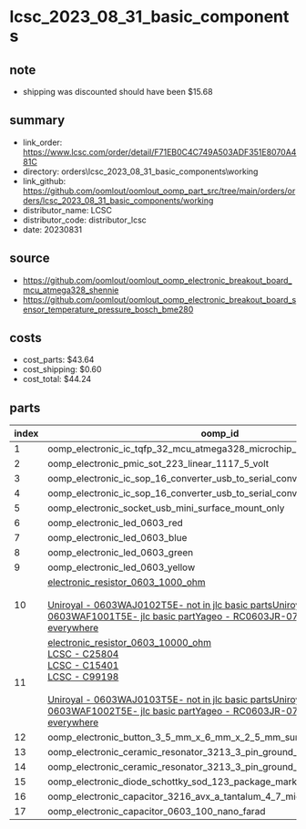 # lcsc_2023_08_31_basic_components
 

## note
* shipping was discounted should have been $15.68  

## summary 
* link_order: https://www.lcsc.com/order/detail/F71EB0C4C749A503ADF351E8070A481C
* directory: orders\lcsc_2023_08_31_basic_components\working  
* link_github: https://github.com/oomlout/oomlout_oomp_part_src/tree/main/orders/orders/lcsc_2023_08_31_basic_components/working  
* distributor_name: LCSC  
* distributor_code: distributor_lcsc  
* date: 20230831  
## source
* https://github.com/oomlout/oomlout_oomp_electronic_breakout_board_mcu_atmega328_shennie  
* https://github.com/oomlout/oomlout_oomp_electronic_breakout_board_sensor_temperature_pressure_bosch_bme280  

## costs  
* cost_parts: $43.64
* cost_shipping: $0.60
* cost_total: $44.24
## parts 
| index | oomp_id | quantity | part_number_distributor | price_paid | 
| --- | --- | --- | --- | --- | 
| 1 | oomp_electronic_ic_tqfp_32_mcu_atmega328_microchip_atmega328p_au | 1 | C14877 | $2.43 | 
| 2 | oomp_electronic_pmic_sot_223_linear_1117_5_volt | 30 | C347223 | $0.0394 | 
| 3 | oomp_electronic_ic_sop_16_converter_usb_to_serial_converter_wch_ch340g | 5 | C14267 | $0.48 | 
| 4 | oomp_electronic_ic_sop_16_converter_usb_to_serial_converter_wch_ch340c | 5 | C7464026 | $0.54 | 
| 5 | oomp_electronic_socket_usb_mini_surface_mount_only | 5 | C14663 | $0.12 | 
| 6 | oomp_electronic_led_0603_red | 4000 | C965799 | $0.0018 | 
| 7 | oomp_electronic_led_0603_blue | 100 | C965807 | $0.0037 | 
| 8 | oomp_electronic_led_0603_green | 100 | C965804 | $0.004 | 
| 9 | oomp_electronic_led_0603_yellow | 100 | C965802 | $0.0047 | 
| 10 | [electronic_resistor_0603_1000_ohm](https://github.com/oomlout/oomlout_oomp_part_src/tree/main/parts/electronic_resistor_0603_1000_ohm/working)<br><br>[Uniroyal - 0603WAJ0102T5E- not in jlc basic parts]()[Uniroyal - 0603WAF1001T5E- jlc basic part]()[Yageo - RC0603JR-071KL- available everywhere](https://www.yageo.com/en/Chart/Download/pdf/RC0603JR-071KL) | 5000 | C21190 | $0.0006 | 
| 11 | [electronic_resistor_0603_10000_ohm](https://github.com/oomlout/oomlout_oomp_part_src/tree/main/parts/electronic_resistor_0603_10000_ohm/working)<br>[LCSC - C25804<br>](https://lcsc.com/product-detail/C25804.html)[LCSC - C15401<br>](https://lcsc.com/product-detail/C15401.html)[LCSC - C99198<br>](https://lcsc.com/product-detail/C99198.html)<br>[Uniroyal - 0603WAJ0103T5E- not in jlc basic parts]()[Uniroyal - 0603WAF1002T5E- jlc basic part]()[Yageo - RC0603JR-0710KL- available everywhere](https://www.yageo.com/en/Chart/Download/pdf/RC0603JR-0710KL) | 5000 | C98220 | $0.0007 | 
| 12 | oomp_electronic_button_3_5_mm_x_6_mm_x_2_5_mm_surface_mount | 200 | C2845294 | $0.0192 | 
| 13 | oomp_electronic_ceramic_resonator_3213_3_pin_ground_pin_2_16_mega_hertz | 5 | C882605 | $0.3616 | 
| 14 | oomp_electronic_ceramic_resonator_3213_3_pin_ground_pin_2_12_mega_hertz | 5 | C341520 | $0.2171 | 
| 15 | oomp_electronic_diode_schottky_sod_123_package_marking_b2_mbr0520 | 100 | C77335 | $0.0322 | 
| 16 | oomp_electronic_capacitor_3216_avx_a_tantalum_4_7_micro_farad_16_volt | 50 | C7187 | $0.0781 | 
| 17 | oomp_electronic_capacitor_0603_100_nano_farad | 4000 | C14663 | $0.0015 | 
